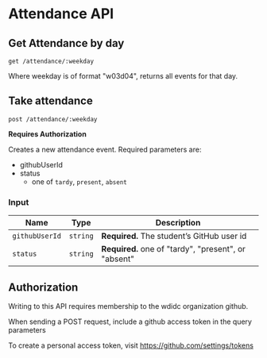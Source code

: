 # Attendance API



## Get Attendance by day

```
get /attendance/:weekday
```

Where weekday is of format "w03d04", returns all events for that day.

## Take attendance 

```
post /attendance/:weekday
```

**Requires Authorization**

Creates a new attendance event. Required parameters are:

- githubUserId
- status
  - one of `tardy`, `present`, `absent`
### Input

| Name | Type | Description |
|---|---|---|
| `githubUserId` | `string` | **Required.** The student’s GitHub user id | 
| `status` | `string` | **Required.** one of "tardy", "present", or "absent"| 

## Authorization

Writing to this API requires membership to the wdidc organization github.

When sending a POST request, include a github access token in the query parameters

To create a personal access token, visit https://github.com/settings/tokens
